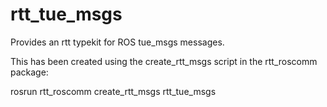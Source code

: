 rtt_tue_msgs
============

Provides an rtt typekit for ROS tue_msgs messages.

This has been created using the create_rtt_msgs script in the rtt_roscomm package:

rosrun rtt_roscomm create_rtt_msgs rtt_tue_msgs
